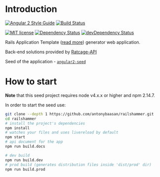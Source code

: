 # Introduction

[![Angular 2 Style Guide](https://mgechev.github.io/angular2-style-guide/images/badge.svg)](https://angular.io/styleguide)
[![Build Status](https://api.travis-ci.org/AntonyBaasan/railshammer.svg?branch=master)](https://travis-ci.org/AntonyBaasan/railshammer)

[![MIT license](http://img.shields.io/badge/license-MIT-brightgreen.svg)](http://opensource.org/licenses/MIT)
[![Dependency Status](https://david-dm.org/antonybaasan/railshammer.svg)](https://david-dm.org/antonybaasan/railshammer)
[![devDependency Status](https://david-dm.org/antonybaasan/railshammer/dev-status.svg)](https://david-dm.org/antonybaasan/railshammer#info=devDependencies)

Rails Application Template ([read more](http://guides.rubyonrails.org/rails_application_templates.html)) generator web application.

Back-end solutions provided by [Ratcage-API](https://github.com/AntonyBaasan/ratcage-api)

Seed of the application - [`angular2-seed`](https://github.com/mgechev/angular2-seed)

# How to start

**Note** that this seed project requires node v4.x.x or higher and npm 2.14.7.

In order to start the seed use:


```bash
git clone --depth 1 https://github.com/antonybaasan/railshammer.git
cd railshammer
# install the project's dependencies
npm install
# watches your files and uses livereload by default
npm start
# api document for the app
npm run build.docs

# dev build
npm run build.dev
# prod build (generates distribution files inside 'dist/prod' dir)
npm run build.prod
```


